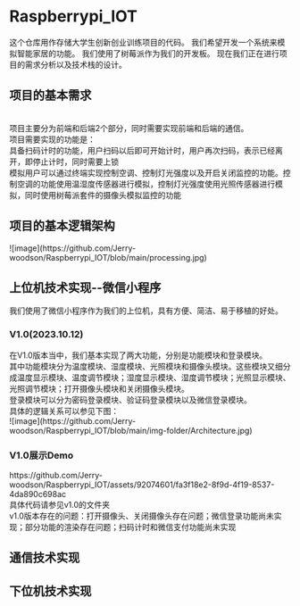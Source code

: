 # Raspberrypi_IOT
这个仓库用作存储大学生创新创业训练项目的代码。 我们希望开发一个系统来模拟智能家居的功能。 我们使用了树莓派作为我们的开发板。 现在我们正在进行项目的需求分析以及技术栈的设计。
<h2>项目的基本需求</h2>
<br>项目主要分为前端和后端2个部分，同时需要实现前端和后端的通信。
<br>项目需要实现的功能是：
<br>具备扫码计时的功能，用户扫码以后即可开始计时，用户再次扫码，表示已经离开，即停止计时，同时需要上锁
<br>模拟用户可以通过终端实现控制空调、控制灯光强度以及开启关闭监控的功能。控制空调的功能使用温湿度传感器进行模拟，控制灯光强度使用光照传感器进行模拟，同时使用树莓派套件的摄像头模拟监控的功能
<h2>项目的基本逻辑架构</h2>
![image](https://github.com/Jerry-woodson/Raspberrypi_IOT/blob/main/processing.jpg)
<h2>上位机技术实现--微信小程序</h2>
我们使用了微信小程序作为我们的上位机，具有方便、简洁、易于移植的好处。
<br><h3>V1.0(2023.10.12)</h3>
在V1.0版本当中，我们基本实现了两大功能，分别是功能模块和登录模块。
<br>其中功能模块分为温度模块、湿度模块、光照模块和摄像头模块。这些模块又细分成温度显示模块、温度调节模块；湿度显示模块、湿度调节模块；光照显示模块、光照调节模块；打开摄像头模块和关闭摄像头模块。
<br>登录模块可以分为密码登录模块、验证码登录模块以及微信登录模块。
<br>具体的逻辑关系可以参见下图：
<br>![image](https://github.com/Jerry-woodson/Raspberrypi_IOT/blob/main/img-folder/Architecture.jpg)
<h3>V1.0展示Demo</h3>
https://github.com/Jerry-woodson/Raspberrypi_IOT/assets/92074601/fa3f18e2-8f9d-4f19-8537-4da890c698ac
<br>具体代码请参见v1.0的文件夹
<br>v1.0版本存在的问题：打开摄像头、关闭摄像头存在问题；微信登录功能尚未实现；部分功能的渲染存在问题；扫码计时和微信支付功能尚未实现
<h2>通信技术实现</h2>



<h2>下位机技术实现</h2>
